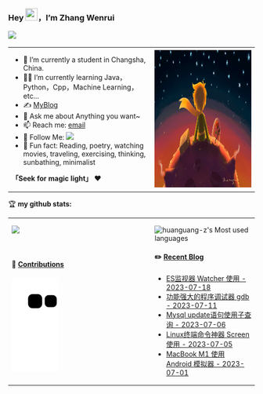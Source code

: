 ### Hey <img src="https://media.giphy.com/media/hvRJCLFzcasrR4ia7z/giphy.gif" width="25px" height="25px">，I’m Zhang Wenrui

![](https://img.shields.io/badge/dynamic/json?color=2bb24c&label=Feedly%20RSS&query=%24.data.totalSubs&url=https%3A%2F%2Fapi.spencerwoo.com%2Fsubstats%2F%3Fsource%3Dfeedly%26queryKey%3Dhttps%3A%2F%2Fchegva.com%2Ffeed%2F&logo=feedly)

<table>
<tr>
<td width="58%">
  
- 🤖 I’m currently a student in Changsha, China.
- 👨‍💻 I’m currently learning Java，Python，Cpp，Machine Learning，etc...
- ✍️ [MyBlog](https://chegva.com)
- 💬 Ask me about Anything you want~
- 📫 Reach me: [email](mailto:zwr8996@163.com)
- 👏 Follow Me: [![](https://img.shields.io/github/followers/huanguang-z?label=follow%20me&style=social)](https://github.com/huanguang-z/)
- 🎣 Fun fact: Reading, poetry, watching movies, traveling, exercising, thinking, sunbathing, minimalist

**「Seek for magic light」** ❤️

</td>
<td width="42%">
<img src="https://github.com/huanguang-z/huanguang-z/blob/main/workflows/Le%20Petit%20Prince.gif" width="500" height="280">
</td>
</tr>
</table>

🏆 **my github stats:**

<table>
<tr>
<td valign="top"  width="58%">
  
  ![](https://github-readme-stats.vercel.app/api?username=huanguang-z)
  
  <br>

#### 🐍 [Contributions](https://raw.githubusercontent.com/huanguang-z/huanguang-z/main/assets/github-contribution-grid-snake.svg)
![](https://raw.githubusercontent.com/huanguang-z/huanguang-z/main/assets/github-contribution-grid-snake.svg)

</td>
<td valign="top"  width="42%">
  
  ![huanguang-z's Most used languages](https://github-readme-stats.vercel.app/api/top-langs/?username=huanguang-z&layout=compact&hide_border=true&langs_count=10)

#### ✏️ [Recent Blog](https://chegva.com)

- [ES监视器 Watcher 使用 - 2023-07-18](https://chegva.com/5750.html)
- [功能强大的程序调试器 gdb - 2023-07-11](https://chegva.com/5748.html)
- [Mysql update语句使用子查询 - 2023-07-06](https://chegva.com/5744.html)
- [Linux终端命令神器 Screen 使用 - 2023-07-05](https://chegva.com/5741.html)
- [MacBook M1 使用 Android 模拟器 - 2023-07-01](https://chegva.com/5739.html)
</td>
</tr>
</table>
